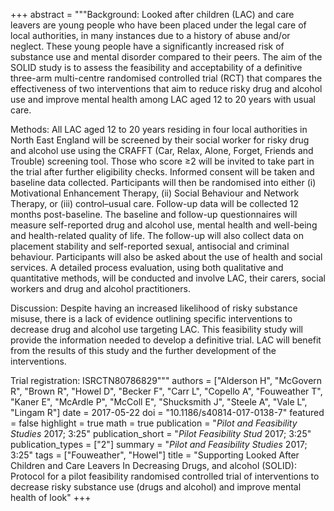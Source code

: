 +++
abstract = """Background: Looked after children (LAC) and care leavers are young people who have been placed under the legal care of local authorities, in many instances due to a history of abuse and/or neglect. These young people have a significantly increased risk of substance use and mental disorder compared to their peers. The aim of the SOLID study is to assess the feasibility and acceptability of a definitive three-arm multi-centre randomised controlled trial (RCT) that compares the effectiveness of two interventions that aim to reduce risky drug and alcohol use and improve mental health among LAC aged 12 to 20 years with usual care.

Methods: All LAC aged 12 to 20 years residing in four local authorities in North East England will be screened by their social worker for risky drug and alcohol use using the CRAFFT (Car, Relax, Alone, Forget, Friends and Trouble) screening tool. Those who score ≥2 will be invited to take part in the trial after further eligibility checks. Informed consent will be taken and baseline data collected. Participants will then be randomised into either (i) Motivational Enhancement Therapy, (ii) Social Behaviour and Network Therapy, or (iii) control–usual care. Follow-up data will be collected 12 months post-baseline. The baseline and follow-up questionnaires will measure self-reported drug and alcohol use, mental health and well-being and health-related quality of life. The follow-up will also collect data on placement stability and self-reported sexual, antisocial and criminal behaviour. Participants will also be asked about the use of health and social services. A detailed process evaluation, using both qualitative and quantitative methods, will be conducted and involve LAC, their carers, social workers and drug and alcohol practitioners.

Discussion: Despite having an increased likelihood of risky substance misuse, there is a lack of evidence outlining specific interventions to decrease drug and alcohol use targeting LAC. This feasibility study will provide the information needed to develop a definitive trial. LAC will benefit from the results of this study and the further development of the interventions.

Trial registration: ISRCTN80786829"""
authors = ["Alderson H", "McGovern R", "Brown R", "Howel D", "Becker F", "Carr L", "Copello A", "Fouweather T", "Kaner E", "McArdle P", "McColl E", "Shucksmith J", "Steele A", "Vale L", "Lingam R"]
date = 2017-05-22
doi = "10.1186/s40814-017-0138-7"
featured = false
highlight = true
math = true
publication = "*Pilot and Feasibility Studies* 2017; 3:25"
publication_short = "*Pilot Feasibility Stud* 2017; 3:25"
publication_types = ["2"]
summary = "*Pilot and Feasibility Studies* 2017; 3:25"
tags = ["Fouweather", "Howel"]
title = "Supporting Looked After Children and Care Leavers In Decreasing Drugs, and alcohol (SOLID): Protocol for a pilot feasibility randomised controlled trial of interventions to decrease risky substance use (drugs and alcohol) and improve mental health of look"
+++

